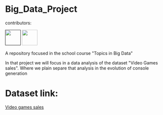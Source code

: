 # Big_Data_Project


 
      
contributors: 

<div class='main'>
  <a href=''><img src="https://github.com/hermeson883?tab=repositories" width='50px'></a>
  <a href='https://github.com/gabrielsoares40940/'><img src="https://avatars.githubusercontent.com/u/64994893?v=4" width='50px'></a>
</div>

A repository focused in the school course "Topics in Big Data"

In that project we will focus in a data analysis of the dataset "Video Games sales". Where we plain separe that analysis in the evolution of console generation

# Dataset link:
<a href= "https://www.kaggle.com/datasets/gregorut/videogamesales">Video games sales<a>
</div>
